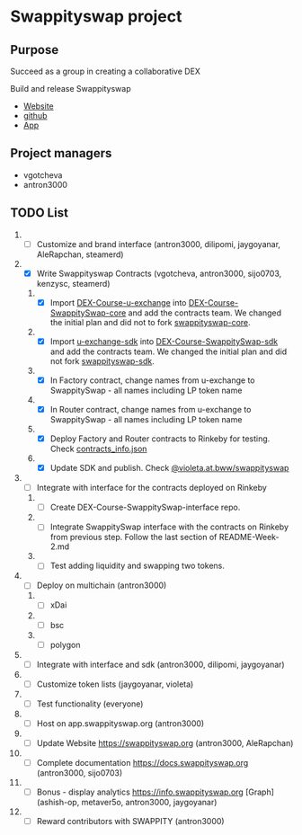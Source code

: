 # Swappityswap project

## Purpose
Succeed as a group in creating a collaborative DEX

Build and release Swappityswap
  * [Website](https://swappityswap.org)
  * [github](https://github.com/swappityswap)
  * [App](https://app.swappityswap.org)

## Project managers
- vgotcheva
- antron3000

## TODO List
1. - [ ] Customize and brand interface (antron3000, dilipomi, jaygoyanar, AleRapchan, steamerd)
1. - [x] Write Swappityswap Contracts (vgotcheva, antron3000, sijo0703, kenzysc, steamerd)
   1. - [x] Import [DEX-Course-u-exchange](https://github.com/BlockDevsUnited/DEX-Course-u-exchange) into [DEX-Course-SwappitySwap-core](https://github.com/BlockDevsUnited/DEX-Course-SwappitySwap-core) and add the contracts team. We changed the initial plan and did not to fork [swappityswap-core](https://github.com/SwappitySwap/swappityswap-core). 
   1. - [x] Import [u-exchange-sdk](https://github.com/UdotCASH/u-exchange-sdk) into [DEX-Course-SwappitySwap-sdk](https://github.com/BlockDevsUnited/DEX-Course-SwappitySwap-core) and add the contracts team. We changed the initial plan and did not fork [swappityswap-sdk](https://github.com/SwappitySwap/swappityswap-sdk).
   1. - [x] In Factory contract, change names from u-exchange to SwappitySwap - all names including LP token name 
   1. - [x] In Router contract, change names from u-exchange to SwappitySwap - all names including LP token name
   1. - [x] Deploy Factory and Router contracts to Rinkeby for testing. Check [contracts_info.json](https://github.com/BlockDevsUnited/DEX-Course-SwappitySwap-core/blob/main/scripts/contracts_info.json)
   1. - [x] Update SDK and publish. Check [@violeta.at.bww/swappityswap](https://www.npmjs.com/package/@violeta.at.bww/swappityswap)
1. - [ ] Integrate with interface for the contracts deployed on Rinkeby 
   1. - [ ] Create DEX-Course-SwappitySwap-interface repo.
   1. - [ ] Integrate SwappitySwap interface with the contracts on Rinkeby from previous step. Follow the last section of README-Week-2.md 
   1. - [ ] Test adding liquidity and swapping two tokens.
1. - [ ] Deploy on multichain (antron3000)
   1. - [ ] xDai
   1. - [ ] bsc
   1. - [ ] polygon
1. - [ ] Integrate with interface and sdk (antron3000, dilipomi, jaygoyanar)
1. - [ ] Customize token lists (jaygoyanar, violeta)
1. - [ ] Test functionality (everyone)
1. - [ ] Host on app.swappityswap.org (antron3000)
1. - [ ] Update Website https://swappityswap.org (antron3000, AleRapchan)
1. - [ ] Complete documentation https://docs.swappityswap.org (antron3000, sijo0703)
1. - [ ] Bonus - display analytics https://info.swappityswap.org [Graph] (ashish-op, metaver5o, antron3000, jaygoyanar)
1. - [ ] Reward contributors with SWAPPITY (antron3000)
